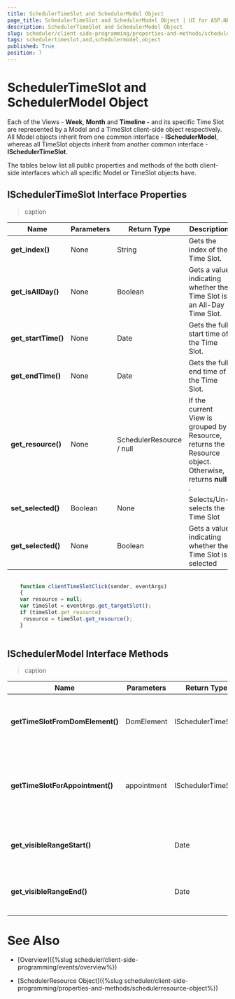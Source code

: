```yaml
---
title: SchedulerTimeSlot and SchedulerModel Object
page_title: SchedulerTimeSlot and SchedulerModel Object | UI for ASP.NET AJAX Documentation
description: SchedulerTimeSlot and SchedulerModel Object
slug: scheduler/client-side-programming/properties-and-methods/schedulertimeslot-and-schedulermodel-object
tags: schedulertimeslot,and,schedulermodel,object
published: True
position: 7
---
```


# SchedulerTimeSlot and SchedulerModel Object



Each of the Views - __Week__, __Month__ and __Timeline -__ and its specific Time Slot are represented by a Model and a TimeSlot client-side object respectively. All Model objects inherit from one common interface - __ISchedulerModel__, whereas all TimeSlot objects inherit from another common interface - __ISchedulerTimeSlot__.

The tables below list all public properties and methods of the both client-side interfaces which all specific Model or TimeSlot objects have.

## ISchedulerTimeSlot Interface Properties


>caption  

| Name | Parameters | Return Type | Description |
| ------ | ------ | ------ | ------ |
| __get_index()__ |None|String|Gets the index of the Time Slot.|
| __get_isAllDay()__ |None|Boolean|Gets a value indicating whether the Time Slot is an All-Day Time Slot.|
| __get_startTime()__ |None|Date|Gets the full start time of the Time Slot.|
| __get_endTime()__ |None|Date|Gets the full end time of the Time Slot.|
| __get_resource()__ |None|SchedulerResource / null|If the current View is grouped by Resource, returns the Resource object. Otherwise, returns __null__ .|
| __set_selected()__ |Boolean|None|Selects/Un-selects the Time Slot|
| __get_selected()__ |None|Boolean|Gets a value indicating whether the Time Slot is selected|

````JavaScript
	     
	function clientTimeSlotClick(sender, eventArgs)
	{
	var resource = null;
	var timeSlot = eventArgs.get_targetSlot();
	if (timeSlot.get_resource)
	 resource = timeSlot.get_resource();
	}
				
````



## ISchedulerModel Interface Methods


>caption  

| Name | Parameters | Return Type | Description |
| ------ | ------ | ------ | ------ |
| __getTimeSlotFromDomElement()__ |DomElement|ISchedulerTimeSlot|Gets the appropriate Time Slot for the current view.|
| __getTimeSlotForAppointment()__ |appointment|ISchedulerTimeSlot|Gets the appropriate Time Slot for the appointment in the current view.|
| __get_visibleRangeStart()__ ||Date|Gets the first visible date of the current view.|
| __get_visibleRangeEnd()__ ||Date|Gets the last visible date of the current view.|



# See Also

 * [Overview]({%slug scheduler/client-side-programming/events/overview%})

 * [SchedulerResource Object]({%slug scheduler/client-side-programming/properties-and-methods/schedulerresource-object%})
